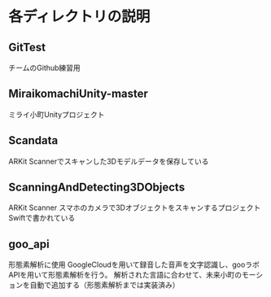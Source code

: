 # 各ディレクトリの説明

## GitTest
チームのGithub練習用

## MiraikomachiUnity-master
ミライ小町Unityプロジェクト

## Scandata
ARKit Scannerでスキャンした3Dモデルデータを保存している

## ScanningAndDetecting3DObjects
ARKit Scanner
スマホのカメラで3Dオブジェクトをスキャンするプロジェクト
Swiftで書かれている

## goo_api
形態素解析に使用
GoogleCloudを用いて録音した音声を文字認識し、gooラボAPIを用いて形態素解析を行う。
解析された言語に合わせて、未来小町のモーションを自動で追加する（形態素解析までは実装済み）

